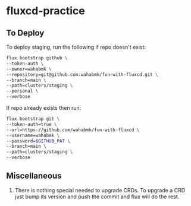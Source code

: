 # fluxcd-practice

## To Deploy
To deploy staging, run the following if repo doesn't exist:
```sh
flux bootstrap github \
--token-auth \
--owner=wahabmk \
--repository=git@github.com:wahabmk/fun-with-fluxcd.git \
--branch=main \
--path=clusters/staging \
--personal \
--verbose
```

If repo already exists then run:
```sh
flux bootstrap git \
--token-auth=true \
--url=https://github.com/wahabmk/fun-with-fluxcd \
--username=wahabmk \
--password=$GITHUB_PAT \
--branch=main \
--path=clusters/staging \
--verbose
```

## Miscellaneous
1. There is nothing special needed to upgrade CRDs. To upgrade a CRD just bump its version and push the commit and flux will do the rest.